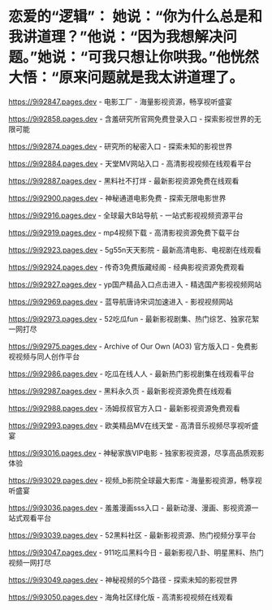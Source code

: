 # 恋爱的“逻辑”： 她说：“你为什么总是和我讲道理？”他说：“因为我想解决问题。”她说：“可我只想让你哄我。”他恍然大悟：“原来问题就是我太讲道理了。

https://9i92847.pages.dev - 电影工厂 - 海量影视资源，畅享视听盛宴

https://9i92858.pages.dev - 含羞研究所官网免费登录入口 - 探索影视世界的无限可能

https://9i92874.pages.dev - 研究所的秘密入口 - 探索未知的影视世界

https://9i92884.pages.dev - 天堂MV网站入口 - 高清影视视频在线观看平台

https://9i92887.pages.dev - 黑料社不打烊 - 最新影视资源免费在线观看

https://9i92900.pages.dev - 神秘通道电影免费 - 探索无限电影世界

https://9i92916.pages.dev - 全球最大B站导航 - 一站式影视视频资源平台

https://9i92919.pages.dev - mp4视频下载 - 高清影视资源免费下载平台

https://9i92923.pages.dev - 5g55n天天影院 - 最新高清电影、电视剧在线观看

https://9i92924.pages.dev - 传奇3免费版藏经阁 - 经典影视资源免费观看

https://9i92927.pages.dev - yp国产精品入口点击进入 - 精选国产影视视频网站

https://9i92969.pages.dev - 蓝导航唐诗宋词加速进入 - 影视视频网站

https://9i92973.pages.dev - 52吃瓜fun - 最新影视剧集、热门综艺、独家花絮一网打尽

https://9i92975.pages.dev - Archive of Our Own (AO3) 官方版入口 - 免费影视视频与同人创作平台

https://9i92986.pages.dev - 吃瓜在线人人 - 最新热门影视剧集在线观看平台

https://9i92987.pages.dev - 黑料永久页 - 最新影视资源免费在线观看

https://9i92988.pages.dev - 汤姆叔叔官方入口 - 最新影视资源免费观看

https://9i92993.pages.dev - 欧美精品MV在线天堂 - 高清音乐视频尽享视听盛宴

https://9i93016.pages.dev - 神秘家族VIP电影 - 独家影视资源，尽享高品质观影体验

https://9i93029.pages.dev - 视频_b影院全球最大影库 - 海量影视资源，畅享视听盛宴

https://9i93036.pages.dev - 羞羞漫画sss入口 - 最新动漫、漫画、影视资源一站式观看平台

https://9i93039.pages.dev - 52黑料社区 - 最新影视资源、热门视频分享平台

https://9i93047.pages.dev - 911吃瓜黑料今日 - 最新影视八卦、明星黑料、热门视频一网打尽

https://9i93049.pages.dev - 神秘视频的5个路径 - 探索未知的影视世界

https://9i93050.pages.dev - 海角社区绿化版 - 高清影视视频在线观看
